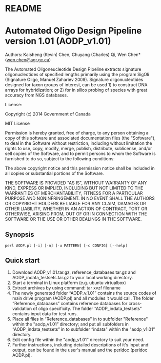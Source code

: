 # README #

Automated Oligo Design Pipeline version 1.01 (AODP_v1.01)
========================================================
Authors: Kaisheng (Kevin) Chen, Chuyang (Charles) Qi, Wen Chen* (wen.chen@agr.gc.ca)

The Automated Oligoneucleotide Design Pipeline extracts signature oligonucleotides of specified lengths primarily 
using the program SigOli (Signature Oligo, Manuel Zahariev 2009). 
Signature oligonucleotides designed for taxon groups of interest, can be used 1) to construct DNA arrays for hybridization; or 2) for in silico probing of species with great accuracy from NGS databases.

License:

Copyright (c) 2014 Government of Canada

MIT License

Permission is hereby granted, free of charge, to any person obtaining a copy of this software and associated documentation files (the "Software"), to deal in the Software without restriction, including without limitation the rights to use, copy, modify, merge, publish, distribute, sublicense, and/or sell copies of the Software, and to permit persons to whom the Software is furnished to do so, subject to the following conditions:

The above copyright notice and this permission notice shall be included in all copies or substantial portions of the Software.

THE SOFTWARE IS PROVIDED "AS IS", WITHOUT WARRANTY OF ANY KIND, EXPRESS OR IMPLIED, INCLUDING BUT NOT LIMITED TO THE WARRANTIES OF MERCHANTABILITY, FITNESS FOR A PARTICULAR PURPOSE AND NONINFRINGEMENT. IN NO EVENT SHALL THE AUTHORS OR COPYRIGHT HOLDERS BE LIABLE FOR ANY CLAIM, DAMAGES OR OTHER LIABILITY, WHETHER IN AN ACTION OF CONTRACT, TORT OR OTHERWISE, ARISING FROM, OUT OF OR IN CONNECTION WITH THE SOFTWARE OR THE USE OR OTHER DEALINGS IN THE SOFTWARE.


Synopsis
--------

	perl AODP.pl [-i] [-n] [-u PATTERN] [-c CONFIG] [--help]


Quick start
---------------
1. Download AODP_v1.01.tar.gz, reference_databases.tar.gz and AODP_indata_testsets.tar.gz to your local working directory.
2. Start a terminal in Linux platform (e.g. ubuntu virtualbox)
3. Extract archives by using command: tar xvzf filename
4. The newly generated folder “AODP_v.1.01” contains the source codes of main drive program (AODP.pl) and all modules it would call. The folder “Reference_databases” contains reference databases for cross-validation of oligo specificity. The folder “AODP_indata_testsets” contains input data for test runs.
5. Place all files in “Reference_databases" in to subfolder "Reference" within the "aodp_v1.01” directory; and put all subfolders in “AODP_indata_testsets” in to subfolder “indata" within the "aodp_v1.01” directory.
6. Edit config file within the "aodp_v1.01” directory to suit your need. 
6. Further instructions, including detailed descriptions of it's input and output, can be found in the 
user's manual and the perldoc (perldoc AODP.pl).